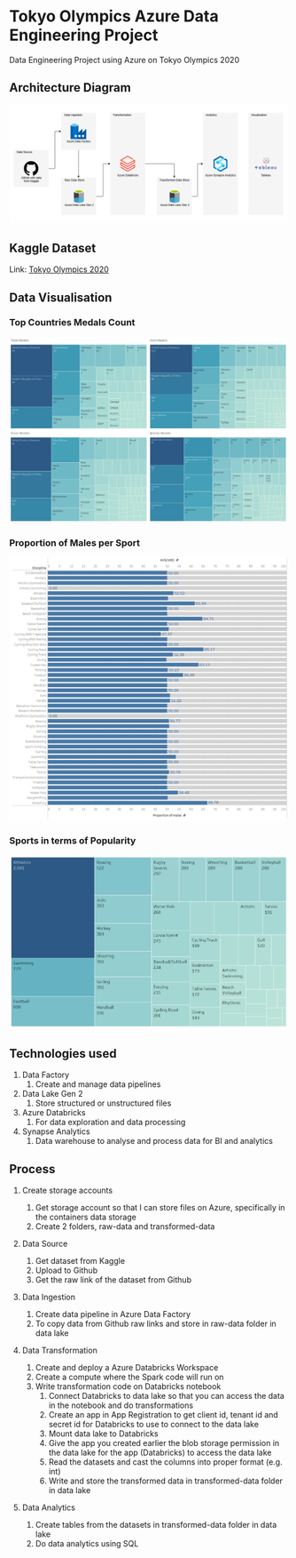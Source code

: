 # Tokyo Olympics Azure Data Engineering Project
Data Engineering Project using Azure on Tokyo Olympics 2020


## Architecture Diagram
![Architecture Diagram](https://github.com/CCJH23/tokyo-olympics-azure-data-engineering/blob/73ff1272546af51d9cb12fc8093ab6bacfa2da0c/img/Tokyo%20Olympic%20Azure%20Data%20Eng%20Project%20Architecture.png)


## Kaggle Dataset
Link: [Tokyo Olympics 2020](https://www.kaggle.com/datasets/arjunprasadsarkhel/2021-olympics-in-tokyo)

## Data Visualisation
### Top Countries Medals Count
![Medals](https://github.com/CCJH23/tokyo-olympics-azure-data-engineering/blob/b31ea0c374a8711023d813389ffe54dfa143881b/img/Medals.png)

### Proportion of Males per Sport
![Proportion of Males Per Sport](https://github.com/CCJH23/tokyo-olympics-azure-data-engineering/blob/46e99b37919a4eae6196934d1b8c43c248a7937c/img/Proportion%20of%20Males%20Per%20Sport.png)

### Sports in terms of Popularity
![Total Number of Athletes per Sport](https://github.com/CCJH23/tokyo-olympics-azure-data-engineering/blob/46e99b37919a4eae6196934d1b8c43c248a7937c/img/Total%20Num%20Athletes%20Per%20Sport.png)


## Technologies used
1. Data Factory
    1. Create and manage data pipelines
2. Data Lake Gen 2
    1. Store structured or unstructured files
3. Azure Databricks
    1. For data exploration and data processing
4. Synapse Analytics
    1. Data warehouse to analyse and process data for BI and analytics


## Process
1. Create storage accounts
    1. Get storage account so that I can store files on Azure, specifically in the containers data storage
    2. Create 2 folders, raw-data and transformed-data

2. Data Source
    1. Get dataset from Kaggle
    2. Upload to Github
    3. Get the raw link of the dataset from Github

3. Data Ingestion
    1. Create data pipeline in Azure Data Factory
    2. To copy data from Github raw links and store in raw-data folder in data lake  

4. Data Transformation
    1. Create and deploy a Azure Databricks Workspace
    2. Create a compute where the Spark code will run on
    3. Write transformation code on Databricks notebook
        1. Connect Databricks to data lake so that you can access the data in the notebook and do transformations
        2. Create an app in App Registration to get client id, tenant id and secret id for Databricks to use to connect to the data lake
        3. Mount data lake to Databricks
        4. Give the app you created earlier the blob storage permission in the data lake for the app (Databricks) to access the data lake
        5. Read the datasets and cast the columns into proper format (e.g. int)
        6. Write and store the transformed data in transformed-data folder in data lake 

5. Data Analytics
    1. Create tables from the datasets in transformed-data folder in data lake
    2. Do data analytics using SQL
